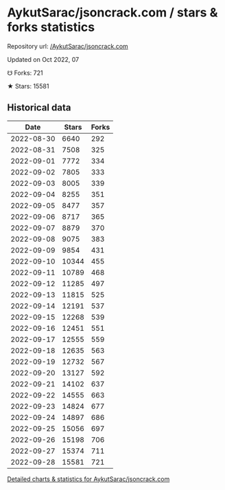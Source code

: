 # AykutSarac/jsoncrack.com / stars & forks statistics

Repository url: [/AykutSarac/jsoncrack.com](https://github.com/AykutSarac/jsoncrack.com)

Updated on Oct 2022, 07

☋ Forks: 721

★ Stars: 15581

## Historical data
| Date | Stars | Forks |
|------|-------|-------|
| 2022-08-30 | 6640 | 292 | 
| 2022-08-31 | 7508 | 325 | 
| 2022-09-01 | 7772 | 334 | 
| 2022-09-02 | 7805 | 333 | 
| 2022-09-03 | 8005 | 339 | 
| 2022-09-04 | 8255 | 351 | 
| 2022-09-05 | 8477 | 357 | 
| 2022-09-06 | 8717 | 365 | 
| 2022-09-07 | 8879 | 370 | 
| 2022-09-08 | 9075 | 383 | 
| 2022-09-09 | 9854 | 431 | 
| 2022-09-10 | 10344 | 455 | 
| 2022-09-11 | 10789 | 468 | 
| 2022-09-12 | 11285 | 497 | 
| 2022-09-13 | 11815 | 525 | 
| 2022-09-14 | 12191 | 537 | 
| 2022-09-15 | 12268 | 539 | 
| 2022-09-16 | 12451 | 551 | 
| 2022-09-17 | 12555 | 559 | 
| 2022-09-18 | 12635 | 563 | 
| 2022-09-19 | 12732 | 567 | 
| 2022-09-20 | 13127 | 592 | 
| 2022-09-21 | 14102 | 637 | 
| 2022-09-22 | 14555 | 663 | 
| 2022-09-23 | 14824 | 677 | 
| 2022-09-24 | 14897 | 686 | 
| 2022-09-25 | 15056 | 697 | 
| 2022-09-26 | 15198 | 706 | 
| 2022-09-27 | 15374 | 711 | 
| 2022-09-28 | 15581 | 721 | 


[Detailed charts & statistics for AykutSarac/jsoncrack.com](https://reviewgithub.com/rep/AykutSarac/jsoncrack.com)
